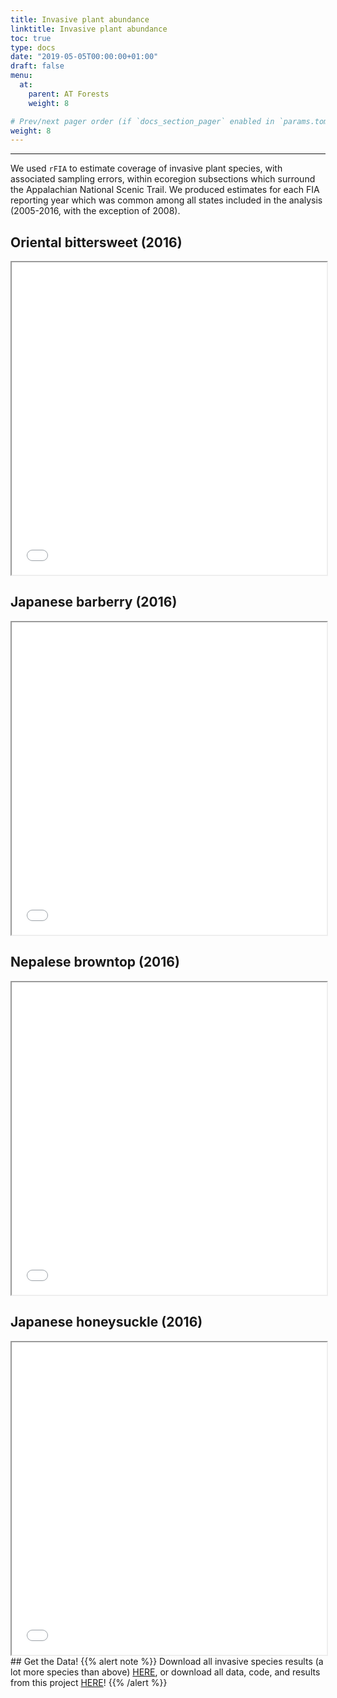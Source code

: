```yaml
---
title: Invasive plant abundance
linktitle: Invasive plant abundance
toc: true
type: docs
date: "2019-05-05T00:00:00+01:00"
draft: false
menu:
  at:
    parent: AT Forests
    weight: 8

# Prev/next pager order (if `docs_section_pager` enabled in `params.toml`)
weight: 8
---
```


___

We used `rFIA` to estimate coverage of invasive plant species, with associated sampling errors, within ecoregion subsections which surround the Appalachian National Scenic Trail. We produced estimates for each FIA reporting year which was common among all states included in the analysis (2005-2016, with the exception of 2008).

## Oriental bittersweet (2016)
<iframe seamless src="/img/inv_ob.html" width="100%" height="500"></iframe>

## Japanese barberry (2016)
<iframe seamless src="/img/inv_jb.html" width="100%" height="500"></iframe>

## Nepalese browntop (2016)
<iframe seamless src="/img/inv_nb.html" width="100%" height="500"></iframe>

## Japanese honeysuckle (2016)
<iframe seamless src="/img/inv_jh.html" width="100%" height="500"></iframe>

<br> 
## Get the Data!  
{{% alert note %}}
Download all invasive species results (a lot more species than above) <a href="/files/inv.zip" target="_blank">HERE</a>, or download all data, code, and results from this project <a href="/files/AT_Summary.zip" target="_blank">HERE</a>!
{{% /alert %}}
